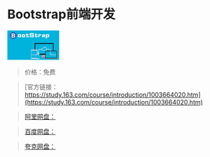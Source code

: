 # Bootstrap前端开发

![img](../../../assets/study163/free/6631946275491385878.jpg)

> 价格：免费

> [官方链接：https://study.163.com/course/introduction/1003664020.htm](https://study.163.com/course/introduction/1003664020.htm)

> [阿里网盘：]()

> [百度网盘：]()

> [夸克网盘：]()
